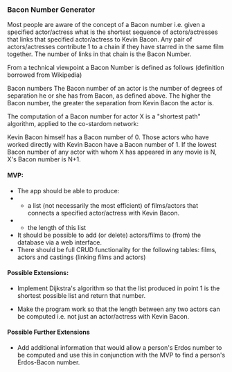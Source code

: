 ### Bacon Number Generator

Most people are aware of the concept of a Bacon number i.e. given a specified actor/actress what is the shortest sequence of actors/actresses that links that specified actor/actress to Kevin Bacon. Any pair of actors/actresses contribute 1 to a chain if they have starred in the same film together. The number of links in that chain is the Bacon Number.

From a technical viewpoint a Bacon Number is defined as follows (definition borrowed from Wikipedia)

Bacon numbers
The Bacon number of an actor is the number of degrees of separation he or she has from Bacon, as defined above. The higher the Bacon number, the greater the separation from Kevin Bacon the actor is.

The computation of a Bacon number for actor X is a "shortest path" algorithm, applied to the co-stardom network:

Kevin Bacon himself has a Bacon number of 0.
Those actors who have worked directly with Kevin Bacon have a Bacon number of 1.
If the lowest Bacon number of any actor with whom X has appeared in any movie is N, X's Bacon number is N+1.

#### MVP:
* The app should be able to produce:
*   - a list (not necessarily the most efficient) of films/actors that connects a specified actor/actress with Kevin Bacon.
*   - the length of this list
* It should be possible to add (or delete) actors/films to (from) the database via a web interface.
* There should be full CRUD functionality for the following tables: films, actors and castings (linking films and actors)

#### Possible Extensions:
* Implement Dijkstra's algorithm so that the list produced in point 1 is the shortest possible list and return that number.

* Make the program work so that the length between any two actors can be computed i.e. not just an actor/actress with Kevin Bacon.

#### Possible Further Extensions
* Add additional information that would allow a person's Erdos number to be computed and use this in conjunction with the MVP to find a person's Erdos-Bacon number.
